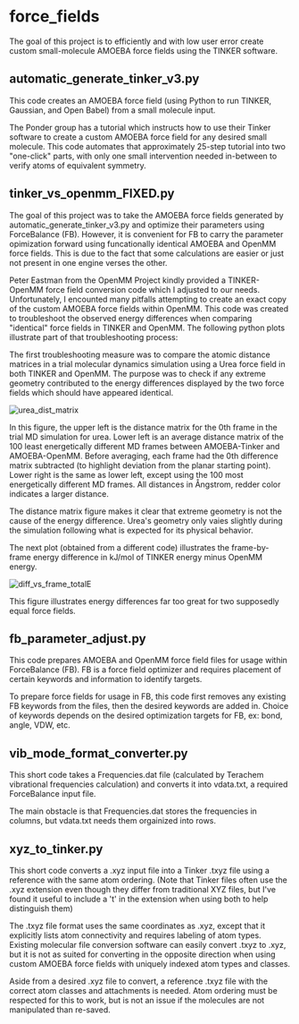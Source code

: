# force_fields
The goal of this project is to efficiently and with low user error create custom small-molecule AMOEBA force fields using the TINKER software.

## automatic_generate_tinker_v3.py
This code creates an AMOEBA force field (using Python to run TINKER, Gaussian, and Open Babel) from a small molecule input.

The Ponder group has a tutorial which instructs how to use their Tinker software to create a custom AMOEBA force field for any desired small molecule. This code automates that approximately 25-step tutorial into two "one-click" parts, with only one small intervention needed in-between to verify atoms of equivalent symmetry. 

## tinker_vs_openmm_FIXED.py

The goal of this project was to take the AMOEBA force fields generated by automatic_generate_tinker_v3.py and optimize their parameters using ForceBalance (FB). However, it is convenient for FB to carry the parameter opimization forward using funcationally identical AMOEBA and OpenMM force fields. This is due to the fact that some calculations are easier or just not present in one engine verses the other.

Peter Eastman from the OpenMM Project kindly provided a TINKER-OpenMM force field conversion code which I adjusted to our needs. Unfortunately, I encounted many pitfalls attempting to create an exact copy of the custom AMOEBA force fields within OpenMM. This code was created to troubleshoot the observed energy differences when comparing "identical" force fields in TINKER and OpenMM. The following python plots illustrate part of that troubleshooting process:

The first troubleshooting measure was to compare the atomic distance matrices in a trial molecular dynamics simulation using a Urea force field in both TINKER and OpenMM. The purpose was to check if any extreme geometry contributed to the energy differences displayed by the two force fields which should have appeared identical.

![urea_dist_matrix](https://github.com/mehutchi/force_fields/assets/20996215/db751d71-7303-4232-8ae2-cccb95724efc)

In this figure, the upper left is the distance matrix for the 0th frame in the trial MD simulation
for urea. Lower left is an average distance matrix of the 100 least energetically different MD
frames between AMOEBA-Tinker and AMOEBA-OpenMM. Before averaging, each frame
had the 0th difference matrix subtracted (to highlight deviation from the planar starting
point). Lower right is the same as lower left, except using the 100 most energetically different
MD frames. All distances in Ångstrom, redder color indicates a larger distance.

The distance matrix figure makes it clear that extreme geometry is not the cause of the energy difference. Urea's geometry only vaies slightly during the simulation following what is expected for its physical behavior.

The next plot (obtained from a different code) illustrates the frame-by-frame energy difference in kJ/mol of TINKER energy minus OpenMM energy.

![diff_vs_frame_totalE](https://github.com/mehutchi/force_fields/assets/20996215/b70bc041-2b25-465f-ae9a-45707e9fc88c)

This figure illustrates energy differences far too great for two supposedly equal force fields.

## fb_parameter_adjust.py
This code prepares AMOEBA and OpenMM force field files for usage within ForceBalance (FB). FB is a force field optimizer and requires placement of certain keywords and information to identify targets.

To prepare force fields for usage in FB, this code first removes any existing FB keywords from the files, then the desired keywords are added in. Choice of keywords depends on the desired optimization targets for FB, ex: bond, angle, VDW, etc. 

## vib_mode_format_converter.py
This short code takes a Frequencies.dat file (calculated by Terachem vibrational frequencies calculation) and converts it into vdata.txt, a required ForceBalance input file.

The main obstacle is that Frequencies.dat stores the frequencies in columns, but vdata.txt needs them orgainized into rows.

## xyz_to_tinker.py
This short code converts a .xyz input file into a Tinker .txyz file using a reference with the same atom ordering. (Note that Tinker files often use the .xyz extension even though they differ from traditional XYZ files, but I've found it useful to include a 't' in the extension when using both to help distinguish them)

The .txyz file format uses the same coordinates as .xyz, except that it explicitly lists atom connectivity and requires labeling of atom types. Existing molecular file conversion software can easily convert .txyz to .xyz, but it is not as suited for converting in the opposite direction when using custom AMOEBA force fields with uniquely indexed atom types and classes.

Aside from a desired .xyz file to convert, a reference .txyz file with the correct atom classes and attachments is needed. Atom ordering must be respected for this to work, but is not an issue if the molecules are not manipulated than re-saved.
